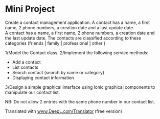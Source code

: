 # Mini Project 

Create a contact management application. A contact has a name, a first name, 2 phone numbers, a creation date and a last update date.   
A contact has a name, a first name, 2 phone numbers, a creation date and the last update date. 
The contacts are classified according to these categories (friends | family | professional | other )

1/Model the Contact class.
2/Implement the following service methods: 
- Add a contact
- List contacts
- Search contact (search by name or category)
- Displaying contact information

3/Design a simple graphical interface using Ionic graphical components to manipulate our contact list.

NB: Do not allow 2 entries with the same phone number in our contact list.

Translated with www.DeepL.com/Translator (free version)
